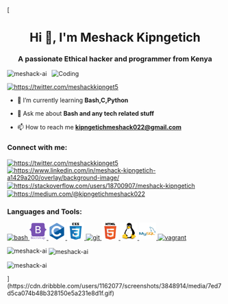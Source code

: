 [<h1 align="center">Hi 👋, I'm Meshack Kipngetich</h1>
<h3 align="center">A passionate Ethical hacker and programmer from Kenya </h3>
<img align="right" alt="Coding" width="400" src="https://medium.com/swlh/what-is-programming-d5aa8fb0f280">

<p align="left"> <img src="https://komarev.com/ghpvc/?username=meshack-ai&label=Profile%20views&color=0e75b6&style=flat" alt="meshack-ai" /> </p>

<p align="left"> <a href="https://twitter.com/https://twitter.com/meshackkipnget5" target="blank"><img src="https://img.shields.io/twitter/follow/https://twitter.com/meshackkipnget5?logo=twitter&style=for-the-badge" alt="https://twitter.com/meshackkipnget5" /></a> </p>

- 🌱 I’m currently learning **Bash,C,Python**

- 💬 Ask me about **Bash and any tech related stuff**

- 📫 How to reach me **kipngetichmeshack022@gmail.com**

<h3 align="left">Connect with me:</h3>
<p align="left">
<a href="https://twitter.com/https://twitter.com/meshackkipnget5" target="blank"><img align="center" src="https://raw.githubusercontent.com/rahuldkjain/github-profile-readme-generator/master/src/images/icons/Social/twitter.svg" alt="https://twitter.com/meshackkipnget5" height="30" width="40" /></a>
<a href="https://linkedin.com/in/https://www.linkedin.com/in/meshack-kipngetich-a1429a200/overlay/background-image/" target="blank"><img align="center" src="https://raw.githubusercontent.com/rahuldkjain/github-profile-readme-generator/master/src/images/icons/Social/linked-in-alt.svg" alt="https://www.linkedin.com/in/meshack-kipngetich-a1429a200/overlay/background-image/" height="30" width="40" /></a>
<a href="https://stackoverflow.com/users/https://stackoverflow.com/users/18700907/meshack-kipngetich" target="blank"><img align="center" src="https://raw.githubusercontent.com/rahuldkjain/github-profile-readme-generator/master/src/images/icons/Social/stack-overflow.svg" alt="https://stackoverflow.com/users/18700907/meshack-kipngetich" height="30" width="40" /></a>
<a href="https://medium.com/https://medium.com/@kipngetichmeshack022" target="blank"><img align="center" src="https://raw.githubusercontent.com/rahuldkjain/github-profile-readme-generator/master/src/images/icons/Social/medium.svg" alt="https://medium.com/@kipngetichmeshack022" height="30" width="40" /></a>
</p>

<h3 align="left">Languages and Tools:</h3>
<p align="left"> <a href="https://www.gnu.org/software/bash/" target="_blank" rel="noreferrer"> <img src="https://www.vectorlogo.zone/logos/gnu_bash/gnu_bash-icon.svg" alt="bash" width="40" height="40"/> </a> <a href="https://getbootstrap.com" target="_blank" rel="noreferrer"> <img src="https://raw.githubusercontent.com/devicons/devicon/master/icons/bootstrap/bootstrap-plain-wordmark.svg" alt="bootstrap" width="40" height="40"/> </a> <a href="https://www.cprogramming.com/" target="_blank" rel="noreferrer"> <img src="https://raw.githubusercontent.com/devicons/devicon/master/icons/c/c-original.svg" alt="c" width="40" height="40"/> </a> <a href="https://www.w3schools.com/css/" target="_blank" rel="noreferrer"> <img src="https://raw.githubusercontent.com/devicons/devicon/master/icons/css3/css3-original-wordmark.svg" alt="css3" width="40" height="40"/> </a> <a href="https://git-scm.com/" target="_blank" rel="noreferrer"> <img src="https://www.vectorlogo.zone/logos/git-scm/git-scm-icon.svg" alt="git" width="40" height="40"/> </a> <a href="https://www.w3.org/html/" target="_blank" rel="noreferrer"> <img src="https://raw.githubusercontent.com/devicons/devicon/master/icons/html5/html5-original-wordmark.svg" alt="html5" width="40" height="40"/> </a> <a href="https://www.linux.org/" target="_blank" rel="noreferrer"> <img src="https://raw.githubusercontent.com/devicons/devicon/master/icons/linux/linux-original.svg" alt="linux" width="40" height="40"/> </a> <a href="https://www.mysql.com/" target="_blank" rel="noreferrer"> <img src="https://raw.githubusercontent.com/devicons/devicon/master/icons/mysql/mysql-original-wordmark.svg" alt="mysql" width="40" height="40"/> </a> <a href="https://www.vagrantup.com/" target="_blank" rel="noreferrer"> <img src="https://www.vectorlogo.zone/logos/vagrantup/vagrantup-icon.svg" alt="vagrant" width="40" height="40"/> </a> </p>

<p><img align="left" src="https://github-readme-stats.vercel.app/api/top-langs?username=meshack-ai&show_icons=true&locale=en&layout=compact" alt="meshack-ai" /></p>

<p>&nbsp;<img align="center" src="https://github-readme-stats.vercel.app/api?username=meshack-ai&show_icons=true&locale=en" alt="meshack-ai" /></p>

<p><img align="center" src="https://github-readme-streak-stats.herokuapp.com/?user=meshack-ai&" alt="meshack-ai" /></p>
](https://cdn.dribbble.com/users/1162077/screenshots/3848914/media/7ed7d5ca074b48b328150e5a231e8d1f.gif)
